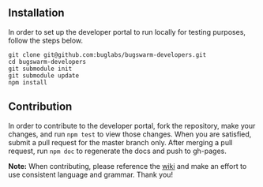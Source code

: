 Installation
------------

  In order to set up the developer portal to run locally for testing purposes, follow the steps below.

    git clone git@github.com:buglabs/bugswarm-developers.git
    cd bugswarm-developers
    git submodule init
    git submodule update
    npm install

Contribution
------------

  In order to contribute to the developer portal, fork the repository, make your changes, and run `npm test` to view those changes.
  When you are satisfied, submit a pull request for the master branch only.
  After merging a pull request, run `npm doc` to regenerate the docs and push to gh-pages.

  **Note:** When contributing, please reference the [wiki](https://github.com/buglabs/bugswarm-developers/wiki)
  and make an effort to use consistent language and grammar. Thank you!
